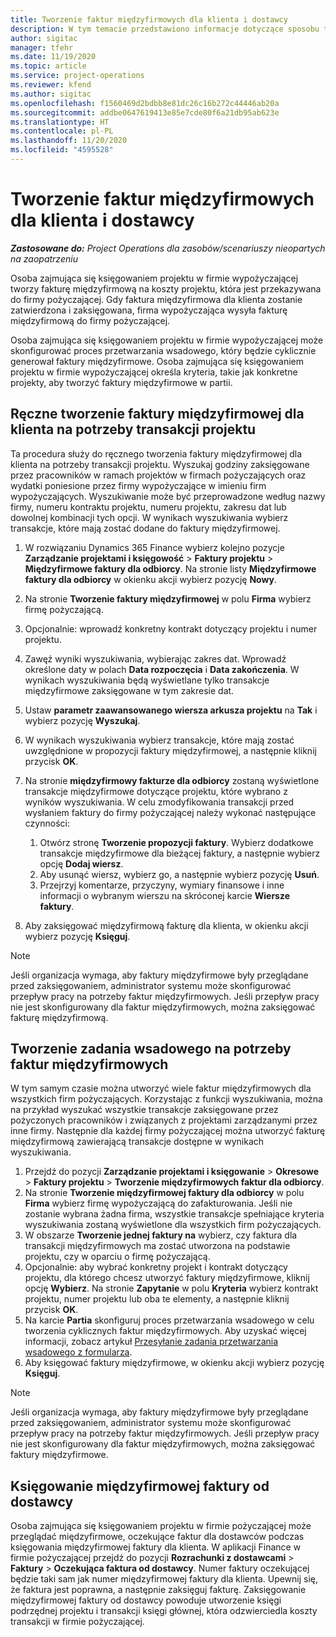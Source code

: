 ```yaml
---
title: Tworzenie faktur międzyfirmowych dla klienta i dostawcy
description: W tym temacie przedstawiono informacje dotyczące sposobu tworzenia faktur międzyfirmowych dla klienta i dostawcy.
author: sigitac
manager: tfehr
ms.date: 11/19/2020
ms.topic: article
ms.service: project-operations
ms.reviewer: kfend
ms.author: sigitac
ms.openlocfilehash: f1560469d2bdbb8e81dc26c16b272c44446ab20a
ms.sourcegitcommit: addbe0647619413e85e7cde80f6a21db95ab623e
ms.translationtype: HT
ms.contentlocale: pl-PL
ms.lasthandoff: 11/20/2020
ms.locfileid: "4595528"
---
```

# <a name="create-intercompany-customer-and-vendor-invoices"></a>Tworzenie faktur międzyfirmowych dla klienta i dostawcy

_**Zastosowane do:** Project Operations dla zasobów/scenariuszy nieopartych na zaopatrzeniu_

Osoba zajmująca się księgowaniem projektu w firmie wypożyczającej tworzy fakturę międzyfirmową na koszty projektu, która jest przekazywana do firmy pożyczającej. Gdy faktura międzyfirmowa dla klienta zostanie zatwierdzona i zaksięgowana, firma wypożyczająca wysyła fakturę międzyfirmową do firmy pożyczającej.

Osoba zajmująca się księgowaniem projektu w firmie wypożyczającej może skonfigurować proces przetwarzania wsadowego, który będzie cyklicznie generował faktury międzyfirmowe. Osoba zajmująca się księgowaniem projektu w firmie wypożyczającej określa kryteria, takie jak konkretne projekty, aby tworzyć faktury międzyfirmowe w partii.

## <a name="manually-create-an-intercompany-customer-invoice-for-project-transactions"></a>Ręczne tworzenie faktury międzyfirmowej dla klienta na potrzeby transakcji projektu 

Ta procedura służy do ręcznego tworzenia faktury międzyfirmowej dla klienta na potrzeby transakcji projektu. Wyszukaj godziny zaksięgowane przez pracowników w ramach projektów w firmach pożyczających oraz wydatki poniesione przez firmy wypożyczające w imieniu firm wypożyczających. Wyszukiwanie może być przeprowadzone według nazwy firmy, numeru kontraktu projektu, numeru projektu, zakresu dat lub dowolnej kombinacji tych opcji. W wynikach wyszukiwania wybierz transakcje, które mają zostać dodane do faktury międzyfirmowej.

1. W rozwiązaniu Dynamics 365 Finance wybierz kolejno pozycje **Zarządzanie projektami i księgowość** > **Faktury projektu** > **Międzyfirmowe faktury dla odbiorcy**. Na stronie listy **Międzyfirmowe faktury dla odbiorcy** w okienku akcji wybierz pozycję **Nowy**.
2. Na stronie **Tworzenie faktury międzyfirmowej** w polu **Firma** wybierz firmę pożyczającą.
3. Opcjonalnie: wprowadź konkretny kontrakt dotyczący projektu i numer projektu.
4. Zawęź wyniki wyszukiwania, wybierając zakres dat. Wprowadź określone daty w polach **Data rozpoczęcia** i **Data zakończenia**. W wynikach wyszukiwania będą wyświetlane tylko transakcje międzyfirmowe zaksięgowane w tym zakresie dat.
5. Ustaw **parametr zaawansowanego wiersza arkusza projektu** na **Tak** i wybierz pozycję **Wyszukaj**.
6. W wynikach wyszukiwania wybierz transakcje, które mają zostać uwzględnione w propozycji faktury międzyfirmowej, a następnie kliknij przycisk **OK**.
7. Na stronie **międzyfirmowy fakturze dla odbiorcy** zostaną wyświetlone transakcje międzyfirmowe dotyczące projektu, które wybrano z wyników wyszukiwania. W celu zmodyfikowania transakcji przed wysłaniem faktury do firmy pożyczającej należy wykonać następujące czynności:
  
    1. Otwórz stronę **Tworzenie propozycji faktury**. Wybierz dodatkowe transakcje międzyfirmowe dla bieżącej faktury, a następnie wybierz opcję **Dodaj wiersz**.
    2. Aby usunąć wiersz, wybierz go, a następnie wybierz pozycję **Usuń**.
    3. Przejrzyj komentarze, przyczyny, wymiary finansowe i inne informacji o wybranym wierszu na skróconej karcie **Wiersze faktury**.
    
8. Aby zaksięgować międzyfirmową fakturę dla klienta, w okienku akcji wybierz pozycję **Księguj**.

> [!NOTE]
> Jeśli organizacja wymaga, aby faktury międzyfirmowe były przeglądane przed zaksięgowaniem, administrator systemu może skonfigurować przepływ pracy na potrzeby faktur międzyfirmowych. Jeśli przepływ pracy nie jest skonfigurowany dla faktur międzyfirmowych, można zaksięgować fakturę międzyfirmową.

## <a name="create-a-batch-job-for-intercompany-invoices"></a>Tworzenie zadania wsadowego na potrzeby faktur międzyfirmowych

W tym samym czasie można utworzyć wiele faktur międzyfirmowych dla wszystkich firm pożyczających. Korzystając z funkcji wyszukiwania, można na przykład wyszukać wszystkie transakcje zaksięgowane przez pożyczonych pracowników i związanych z projektami zarządzanymi przez inne firmy. Następnie dla każdej firmy pożyczającej można utworzyć fakturę międzyfirmową zawierającą transakcje dostępne w wynikach wyszukiwania.

1. Przejdź do pozycji **Zarządzanie projektami i księgowanie** > **Okresowe** > **Faktury projektu** > **Tworzenie międzyfirmowych faktur dla odbiorcy**.
2. Na stronie **Tworzenie międzyfirmowej faktury dla odbiorcy** w polu **Firma** wybierz firmę wypożyczającą do zafakturowania. Jeśli nie zostanie wybrana żadna firma, wszystkie transakcje spełniające kryteria wyszukiwania zostaną wyświetlone dla wszystkich firm pożyczających.
3. W obszarze **Tworzenie jednej faktury na** wybierz, czy faktura dla transakcji międzyfirmowych ma zostać utworzona na podstawie projektu, czy w oparciu o firmę pożyczającą.
4. Opcjonalnie: aby wybrać konkretny projekt i kontrakt dotyczący projektu, dla którego chcesz utworzyć faktury międzyfirmowe, kliknij opcję **Wybierz**. Na stronie **Zapytanie** w polu **Kryteria** wybierz kontrakt projektu, numer projektu lub oba te elementy, a następnie kliknij przycisk **OK**.
5. Na karcie **Partia** skonfiguruj proces przetwarzania wsadowego w celu tworzenia cyklicznych faktur międzyfirmowych. Aby uzyskać więcej informacji, zobacz artykuł [Przesyłanie zadania przetwarzania wsadowego z formularza](https://docs.microsoft.com/dynamicsax-2012/appuser-itpro/submit-a-batch-processing-job-from-a-form).
6. Aby księgować faktury międzyfirmowe, w okienku akcji wybierz pozycję **Księguj**.

> [!NOTE]
> Jeśli organizacja wymaga, aby faktury międzyfirmowe były przeglądane przed zaksięgowaniem, administrator systemu może skonfigurować przepływ pracy na potrzeby faktur międzyfirmowych. Jeśli przepływ pracy nie jest skonfigurowany dla faktur międzyfirmowych, można zaksięgować faktury międzyfirmowe.

## <a name="post-the-intercompany-vendor-invoice"></a>Księgowanie międzyfirmowej faktury od dostawcy

Osoba zajmująca się księgowaniem projektu w firmie pożyczającej może przeglądać międzyfirmowe, oczekujące faktur dla dostawców podczas księgowania międzyfirmowej faktury dla klienta. W aplikacji Finance w firmie pożyczającej przejdź do pozycji **Rozrachunki z dostawcami** > **Faktury** > **Oczekująca faktura od dostawcy**. Numer faktury oczekującej będzie taki sam jak numer międzyfirmowej faktury dla klienta. Upewnij się, że faktura jest poprawna, a następnie zaksięguj fakturę. Zaksięgowanie międzyfirmowej faktury od dostawcy powoduje utworzenie księgi podrzędnej projektu i transakcji księgi głównej, która odzwierciedla koszty transakcji w firmie pożyczającej.
